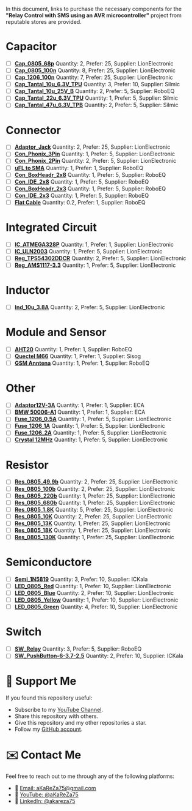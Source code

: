 In this document, links to purchase the necessary components for the **"Relay Control with SMS using an AVR microcontroller"** project from reputable stores are provided.

# Capacitor
- [ ] [**Cap_0805_68p**](https://lionelectronic.ir/products/1954-0805CG680J500NT) Quantity: 2, Prefer: 25, Supplier: LionElectronic
- [ ] [**Cap_0805_100n**](https://lionelectronic.ir/products/2791-CL21B104KBCNNNC) Quantity: 8, Prefer: 25, Supplier: LionElectronic  
- [ ] [**Cap_1206_100n**](https://lionelectronic.ir/products/4275-C3216X7R2E104K160AA) Quantity: 7, Prefer: 25, Supplier: LionElectronic  
- [ ] [**Cap_Tantal_10u_6.3V_TPU**](https://silmic.ir/product/%d8%ae%d8%a7%d8%b2%d9%86-%d9%be%d9%84%db%8c%d9%85%d8%b1-%d8%ac%d8%a7%d9%85%d8%af-%d8%aa%d8%a7%d9%86%d8%aa%d8%a7%d9%84%db%8c%d9%88%d9%85-47-%d9%85%db%8c%da%a9%d8%b1%d9%88-%d9%81%d8%a7%d8%b1%d8%a7/) Quantity: 3, Prefer: 10, Supplier: Silmic  
- [ ] [**Cap_Tantal_10u_25V_B**](https://roboeq.ir/products/detail/0301387/%D8%AE%D8%A7%D8%B2%D9%86-%D8%AA%D8%A7%D9%86%D8%AA%D8%A7%D9%84%DB%8C%D9%88%D9%85-10-%D9%85%DB%8C%DA%A9%D8%B1%D9%88-%D9%81%D8%A7%D8%B1%D8%A7%D8%AF-25-%D9%88%D9%84%D8%AA-SMD-%D8%B3%D8%A7%DB%8C%D8%B2-B/) Quantity: 2, Prefer: 5, Supplier: RoboEQ
- [ ] [**Cap_Tantal_22u_6.3V_TPU**](https://silmic.ir/product/%D8%AE%D8%A7%D8%B2%D9%86-%D9%BE%D9%84%DB%8C%D9%85%D8%B1-%D8%AC%D8%A7%D9%85%D8%AF-%D8%AA%D8%A7%D9%86%D8%AA%D8%A7%D9%84%DB%8C%D9%88%D9%85-22-%D9%85%DB%8C%DA%A9%D8%B1%D9%88-%D9%81%D8%A7%D8%B1%D8%A7-2/) Quantity: 1, Prefer: 5, Supplier: Silmic  
- [ ] [**Cap_Tantal_47u_6.3V_TPB**](https://silmic.ir/product/%D8%AE%D8%A7%D8%B2%D9%86-%D8%AA%D8%A7%D9%86%D8%AA%D8%A7%D9%84%DB%8C%D9%88%D9%85-47-%D9%85%DB%8C%DA%A9%D8%B1%D9%88-%D9%81%D8%A7%D8%B1%D8%A7%D8%AF-6-3-%D9%88%D9%84%D8%AA-2/) Quantity: 2, Prefer: 5, Supplier: Silmic

# Connector
- [ ] [**Adaptor_Jack**](https://lionelectronic.ir/products/4704-DC005) Quantity: 2, Prefer: 25, Supplier: LionElectronic  
- [ ] [**Con_Phonix_3Pin**](https://lionelectronic.ir/products/6050-KF2EDGR%2BK-5.08-3P) Quantity: 1, Prefer: 5, Supplier: LionElectronic
- [ ] [**Con_Phonix_2Pin**](https://lionelectronic.ir/products/6049-KF2EDGR%2BK-5.08-2P) Quantity: 2, Prefer: 5, Supplier: LionElectronic
- [ ] [**uFL to SMA**](https://roboeq.ir/products/detail/1509123/%DA%A9%D8%A7%D9%86%DA%A9%D8%AA%D9%88%D8%B1-UFL-%D8%A8%D9%87-SMA-%D9%85%D8%A7%D8%AF%DA%AF%DB%8C-%D8%B7%D9%88%D9%84-15-%D8%B3%D8%A7%D9%86%D8%AA%DB%8C-%D9%85%D8%AA%D8%B1/) Quantity: 1, Prefer: 1, Supplier: RoboEQ  
- [ ] [**Con_BoxHeadr_2x8**](https://roboeq.ir/products/detail/1504020/%D8%A8%D8%A7%DA%A9%D8%B3-%D9%87%D8%AF%D8%B1-8-2-BOX-HEADER-%D8%B5%D8%A7%D9%81/) Quantity: 1, Prefer: 5, Supplier: RoboEQ  
- [ ] [**Con_IDE_2x8**](https://roboeq.ir/products/detail/1504003/%D8%A2%DB%8C-%D8%AF%DB%8C-%D8%B3%DB%8C-IDC-2-8/) Quantity: 1, Prefer: 5, Supplier: RoboEQ  
- [ ] [**Con_BoxHeadr_2x3**](https://roboeq.ir/products/detail/1504056/%D8%A8%D8%A7%DA%A9%D8%B3-%D9%87%D8%AF%D8%B1-3-2-BOX-HEADER-%D8%B5%D8%A7%D9%81/) Quantity: 1, Prefer: 5, Supplier: RoboEQ  
- [ ] [**Con_IDE_2x3**](https://roboeq.ir/products/detail/1504059/%D8%A2%DB%8C-%D8%AF%DB%8C-%D8%B3%DB%8C-IDC-2-3/) Quantity: 1, Prefer: 5, Supplier: RoboEQ  
- [ ] [**Flat Cable**](https://roboeq.ir/products/detail/1301002/%DA%A9%D8%A7%D8%A8%D9%84-20-%D8%B1%D8%B4%D8%AA%D9%87-%D9%81%D9%84%D8%AA/) Quantity: 0.2, Prefer: 1, Supplier: RoboEQ  

# Integrated Circuit
- [ ] [**IC_ATMEGA328P**](https://lionelectronic.ir/products/293-ATMEGA328P-AU) Quantity: 1, Prefer: 1, Supplier: LionElectronic  
- [ ] [**IC_ULN2003**](https://lionelectronic.ir/products/1506-ULN2003D1013TR) Quantity: 1, Prefer: 5, Supplier: LionElectronic  
- [ ] [**Reg_TPS54302DDCR**](https://lionelectronic.ir/products/2487-TPS54302DDCR) Quantity: 2, Prefer: 5, Supplier: LionElectronic  
- [ ] [**Reg_AMS1117-3.3**](https://lionelectronic.ir/products/868-AMS1117-3.3) Quantity: 1, Prefer: 5, Supplier: LionElectronic  

# Inductor
- [ ] [**Ind_10u_3.8A**](https://lionelectronic.ir/products/4357-SPM6530T-100M) Quantity: 2, Prefer: 5, Supplier: LionElectronic

# Module and Sensor
- [ ] [**AHT20**](https://roboeq.ir/products/detail/0509020/%D9%85%D8%A7%DA%98%D9%88%D9%84-%D8%B3%D9%86%D8%B3%D9%88%D8%B1-%D8%AF%D9%85%D8%A7-%D9%88-%D8%B1%D8%B7%D9%88%D8%A8%D8%AA-AHT20/) Quantity: 1, Prefer: 1, Supplier: RoboEQ
- [ ] [**Quectel M66**](https://shop.sisoog.com/product/%D9%85%D8%A7%DA%98%D9%88%D9%84-m66fb-%DA%A9%D9%88%DB%8C%DA%A9%D8%AA%D9%84/) Quantity: 1, Prefer: 1, Supplier: Sisog
- [ ] [**GSM Anntena**](https://roboeq.ir/products/detail/0502052/%D8%A2%D9%86%D8%AA%D9%86-GSM-%D8%B1%D8%A7%DB%8C%D8%AA-5-%D8%B3%D8%A7%D9%86%D8%AA%DB%8C-%D9%85%D8%AA%D8%B1/) Quantity: 1, Prefer: 1, Supplier: RoboEQ  

# Other
- [ ] [**Adaptor12V-3A**](https://eshop.eca.ir/%D8%A2%D8%AF%D8%A7%D9%BE%D8%AA%D9%88%D8%B1/1596-%D8%A2%D8%AF%D8%A7%D9%BE%D8%AA%D9%88%D8%B1-12-%D9%88%D9%84%D8%AA-3-%D8%A2%D9%85%D9%BE%D8%B1-%D8%A8%DB%8C%D9%86-%D8%B1%D8%A7%D9%87%DB%8C-12v-3a.html) Quantity: 1, Prefer: 1, Supplier: ECA  
- [ ] [**BMW 50006-A1**](https://eshop.eca.ir/%D8%AC%D8%B9%D8%A8%D9%87-%D8%A8%D8%B1%D8%AF-%D9%88-%D9%85%D8%AF%D8%A7%D8%B1/11600-%D8%AC%D8%B9%D8%A8%D9%87-%D8%A8%D8%B1%D8%AF-%D9%BE%D9%84%D8%A7%D8%B3%D8%AA%DB%8C%DA%A9%DB%8C-%D8%AF%DB%8C%D9%88%D8%A7%D8%B1%DB%8C-%D8%A8%D8%A7-%D9%BE%D9%86%D9%84-lcd-%D9%85%D8%AF%D9%84-bmw-a-%D8%B3%D8%A7%DB%8C%D8%B2-168x107x42mm.html) Quantity: 1, Prefer: 1, Supplier: ECA  
- [ ] [**Fuse_1206_0.5A**](https://lionelectronic.ir/products/1891-JFC1206-0500FS-63V-0.5A) Quantity: 1, Prefer: 5, Supplier: LionElectronic  
- [ ] [**Fuse_1206_1A**](https://lionelectronic.ir/products/1892-JFC1206-1100FS-63V-1A) Quantity: 1, Prefer: 5, Supplier: LionElectronic  
- [ ] [**Fuse_1206_2A**](https://lionelectronic.ir/products/1893-JFC1206-1200FS-63V-2A) Quantity: 1, Prefer: 5, Supplier: LionElectronic
- [ ] [**Crystal 12MHz**](https://lionelectronic.ir/products/2101-XTAL-16MHZ%28HC-49SMD%29) Quantity: 1, Prefer: 5, Supplier: LionElectronic

# Resistor
- [ ] [**Res_0805_49.9b**](https://lionelectronic.ir/products/4246-0805W8F499JT5E) Quantity: 2, Prefer: 25, Supplier: LionElectronic  
- [ ] [**Res_0805_100b**](https://lionelectronic.ir/products/1561-0805W8J0101T5E) Quantity: 2, Prefer: 25, Supplier: LionElectronic  
- [ ] [**Res_0805_220b**](https://lionelectronic.ir/products/1565-SER0805J220R) Quantity: 1, Prefer: 25, Supplier: LionElectronic  
- [ ] [**Res_0805_680b**](https://lionelectronic.ir/products/1571-0805W8J0681T5E) Quantity: 1, Prefer: 25, Supplier: LionElectronic  
- [ ] [**Res_0805_1.8K**](https://lionelectronic.ir/products/1576-0805W8J0182T5E) Quantity: 5, Prefer: 25, Supplier: LionElectronic  
- [ ] [**Res_0805_10K**](https://lionelectronic.ir/products/1585-SCR0805J10K) Quantity: 2, Prefer: 25, Supplier: LionElectronic
- [ ] [**Res_0805_13K**](https://lionelectronic.ir/products/1453-0805W8F1302T5E) Quantity: 1, Prefer: 25, Supplier: LionElectronic
- [ ] [**Res_0805_18K**](https://lionelectronic.ir/products/5463-0805W8F1782T5E) Quantity: 1, Prefer: 25, Supplier: LionElectronic
- [ ] [**Res_0805_130K**](https://lionelectronic.ir/products/1477-0805W8F1303T5E) Quantity: 1, Prefer: 25, Supplier: LionElectronic

# Semiconductore
- [ ] [**Semi_1N5819**](https://ickala.com/schottky-diode/19203-1n5819-smd.html) Quantity: 3, Prefer: 10, Supplier: ICKala  
- [ ] [**LED_0805_Red**](https://lionelectronic.ir/products/2207-XL-2012SURC) Quantity: 1, Prefer: 10, Supplier: LionElectronic  
- [ ] [**LED_0805_Blue**](https://lionelectronic.ir/products/3268-XL-2012UBC) Quantity: 2, Prefer: 10, Supplier: LionElectronic  
- [ ] [**LED_0805_Yellow**](https://lionelectronic.ir/products/3267-XL-2012UYC) Quantity: 1, Prefer: 10, Supplier: LionElectronic  
- [ ] [**LED_0805_Green**](https://lionelectronic.ir/products/3265-XL-2012SYGC) Quantity: 4, Prefer: 10, Supplier: LionElectronic

# Switch
- [ ] [**SW_Relay**](https://roboeq.ir/products/detail/0308060/%D8%B1%D9%84%D9%87-12-%D9%88%D9%84%D8%AA-%D8%AA%DA%A9-%DA%A9%D9%86%D8%AA%D8%A7%DA%A9%D8%AA-10-%D8%A2%D9%85%D9%BE%D8%B1-5-%D9%BE%DB%8C%D9%86/) Quantity: 3, Prefer: 5, Supplier: RoboEQ
- [ ] [**SW_PushButton-6-3.7-2.5**](https://ickala.com/micro-switch/18903-tactile-switch-2ps-6-37-25.html) Quantity: 2, Prefer: 10, Supplier: ICKala

# 🌟 Support Me
If you found this repository useful:
- Subscribe to my [YouTube Channel](https://www.youtube.com/@aKaReZa75).
- Share this repository with others.
- Give this repository and my other repositories a star.
- Follow my [GitHub account](https://github.com/aKaReZa75).

# ✉️ Contact Me
Feel free to reach out to me through any of the following platforms:
- 📧 [Email: aKaReZa75@gmail.com](mailto:aKaReZa75@gmail.com)
- 🎥 [YouTube: @aKaReZa75](https://www.youtube.com/@aKaReZa75)
- 💼 [LinkedIn: @akareza75](https://www.linkedin.com/in/akareza75)
